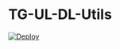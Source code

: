 # TG-UL-DL-Utils

[![Deploy](https://www.herokucdn.com/deploy/button.svg)](https://heroku.com/deploy)